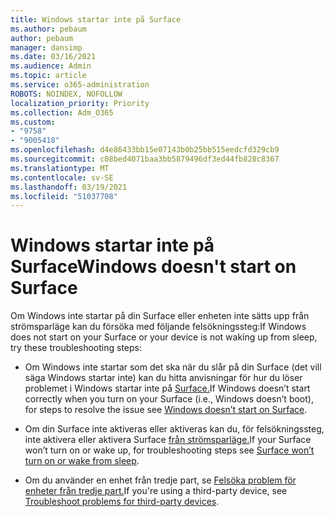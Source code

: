 ```yaml
---
title: Windows startar inte på Surface
ms.author: pebaum
author: pebaum
manager: dansimp
ms.date: 03/16/2021
ms.audience: Admin
ms.topic: article
ms.service: o365-administration
ROBOTS: NOINDEX, NOFOLLOW
localization_priority: Priority
ms.collection: Adm_O365
ms.custom:
- "9758"
- "9005418"
ms.openlocfilehash: d4e86433bb15e07143b0b25bb515eedcfd329cb9
ms.sourcegitcommit: c08bed4071baa3bb5879496df3ed44fb828c8367
ms.translationtype: MT
ms.contentlocale: sv-SE
ms.lasthandoff: 03/19/2021
ms.locfileid: "51037708"
---
```

# <a name="windows-doesnt-start-on-surface"></a><span data-ttu-id="d0f46-102">Windows startar inte på Surface</span><span class="sxs-lookup"><span data-stu-id="d0f46-102">Windows doesn't start on Surface</span></span>

<span data-ttu-id="d0f46-103">Om Windows inte startar på din Surface eller enheten inte sätts upp från strömsparläge kan du försöka med följande felsökningssteg:</span><span class="sxs-lookup"><span data-stu-id="d0f46-103">If Windows does not start on your Surface or your device is not waking up from sleep, try these troubleshooting steps:</span></span>

- <span data-ttu-id="d0f46-104">Om Windows inte startar som det ska när du slår på din Surface (det vill säga Windows startar inte) kan du hitta anvisningar för hur du löser problemet i Windows startar inte på [Surface.](https://support.microsoft.com/surface/windows-doesn-t-start-on-surface-3dd47ea1-472a-4514-c8e1-ff81bd72be5c)</span><span class="sxs-lookup"><span data-stu-id="d0f46-104">If Windows doesn’t start correctly when you turn on your Surface (i.e., Windows doesn’t boot), for steps to resolve the issue see [Windows doesn’t start on Surface](https://support.microsoft.com/surface/windows-doesn-t-start-on-surface-3dd47ea1-472a-4514-c8e1-ff81bd72be5c).</span></span>

- <span data-ttu-id="d0f46-105">Om din Surface inte aktiveras eller aktiveras kan du, för felsökningssteg, inte aktivera eller aktivera Surface [från strömsparläge.](https://support.microsoft.com/surface/surface-won-t-turn-on-or-wake-from-sleep-1e181652-3db8-5ca1-9649-7390fafb102a)</span><span class="sxs-lookup"><span data-stu-id="d0f46-105">If your Surface won’t turn on or wake up, for troubleshooting steps see [Surface won’t turn on or wake from sleep](https://support.microsoft.com/surface/surface-won-t-turn-on-or-wake-from-sleep-1e181652-3db8-5ca1-9649-7390fafb102a).</span></span>

- <span data-ttu-id="d0f46-106">Om du använder en enhet från tredje part, se [Felsöka problem för enheter från tredje part.](https://support.microsoft.com/topic/b6f3408d-dac9-43e2-82f6-e620ca783636)</span><span class="sxs-lookup"><span data-stu-id="d0f46-106">If you're using a third-party device, see [Troubleshoot problems for third-party devices](https://support.microsoft.com/topic/b6f3408d-dac9-43e2-82f6-e620ca783636).</span></span>

